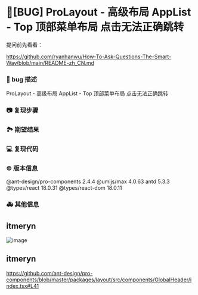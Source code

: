 # 🐛[BUG] ProLayout - 高级布局 AppList - Top 顶部菜单布局 点击无法正确跳转

提问前先看看：

https://github.com/ryanhanwu/How-To-Ask-Questions-The-Smart-Way/blob/main/README-zh_CN.md

### 🐛 bug 描述

ProLayout - 高级布局 AppList - Top 顶部菜单布局 点击无法正确跳转

### 📷 复现步骤

### 🏞 期望结果

### 💻 复现代码

### © 版本信息

@ant-design/pro-components 2.4.4
@umijs/max 4.0.63
antd 5.3.3
@types/react 18.0.31
@types/react-dom 18.0.11

### 🚑 其他信息

## itmeryn

![image](https://user-images.githubusercontent.com/18156931/230354300-540c05e5-1674-47af-bbbf-db2fd18ea76c.png)

## itmeryn

https://github.com/ant-design/pro-components/blob/master/packages/layout/src/components/GlobalHeader/index.tsx#L41
